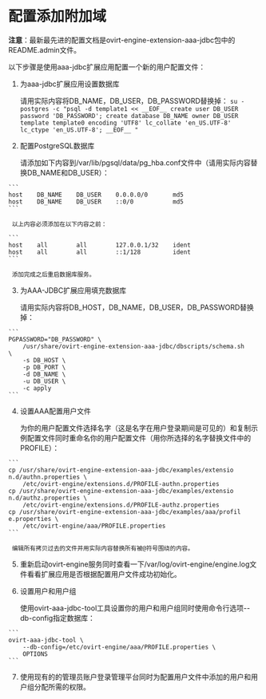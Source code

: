 # 配置添加附加域

**注意**：最新最先进的配置文档是ovirt-engine-extension-aaa-jdbc包中的README.admin文件。

以下步骤是使用aaa-jdbc扩展应用配置一个新的用户配置文件：

  1. 为aaa-jdbc扩展应用设置数据库

     请用实际内容将DB_NAME，DB_USER，DB_PASSWORD替换掉：
	```
	su - postgres -c "psql -d template1 << __EOF__
	create user DB_USER password 'DB_PASSWORD';
	create database DB_NAME owner DB_USER template template0
	encoding 'UTF8' lc_collate 'en_US.UTF-8' lc_ctype 'en_US.UTF-8';
	__EOF__
	"
	```

  2. 配置PostgreSQL数据库

     请添加如下内容到/var/lib/pgsql/data/pg_hba.conf文件中（请用实际内容替换DB_NAME和DB_USER）：

	```
	host    DB_NAME    DB_USER    0.0.0.0/0       md5
	host    DB_NAME    DB_USER    ::0/0           md5
	```

     以上内容必须添加在以下内容之前：

	```
	host    all        all        127.0.0.1/32    ident
	host    all        all        ::1/128         ident
	```

     添加完成之后重启数据库服务。

  3. 为AAA-JDBC扩展应用填充数据库

     请用实际内容将DB_HOST，DB_NAME，DB_USER，DB_PASSWORD替换掉：

	```
	PGPASSWORD="DB_PASSWORD" \
	    /usr/share/ovirt-engine-extension-aaa-jdbc/dbscripts/schema.sh
	\
	    -s DB_HOST \
	    -p DB_PORT \
	    -d DB_NAME \
	    -u DB_USER \
	    -c apply
	```

  4. 设置AAA配置用户文件

     为你的用户配置文件选择名字（这是名字在用户登录期间是可见的）和复制示例配置文件同时重命名你的用户配置文件（用你所选择的名字替换文件中的PROFILE）：

	```
	cp /usr/share/ovirt-engine-extension-aaa-jdbc/examples/extensio
	n.d/authn.properties \
	    /etc/ovirt-engine/extensions.d/PROFILE-authn.properties
	cp /usr/share/ovirt-engine-extension-aaa-jdbc/examples/extensio
	n.d/authz.properties \
	    /etc/ovirt-engine/extensions.d/PROFILE-authz.properties
	cp /usr/share/ovirt-engine-extension-aaa-jdbc/examples/aaa/profil
	e.properties \
	    /etc/ovirt-engine/aaa/PROFILE.properties
	```

     编辑所有拷贝过去的文件并用实际内容替换所有被@符号围绕的内容。

  5. 重新启动ovirt-engine服务同时查看一下/var/log/ovirt-engine/engine.log文件看看扩展应用是否根据配置用户文件成功初始化。

  6. 设置用户和用户组

     使用ovirt-aaa-jdbc-tool工具设置你的用户和用户组同时使用命令行选项--db-config指定数据库：

	```
	ovirt-aaa-jdbc-tool \
	    --db-config=/etc/ovirt-engine/aaa/PROFILE.properties \
	    OPTIONS
	```

  7. 使用现有的的管理员账户登录管理平台同时为配置用户文件中添加的用户和用户组分配所需的权限。

	
